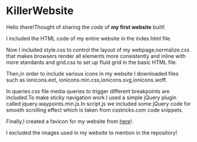 # KillerWebsite
Hello there!Thought of sharing the *code* of **my first website** built!

I included the HTML code of my entire website in the index.html file.

Now I included style.css to control the layout of my webpage,normalize.css that makes browsers render all elements more consistently and inline with more standards and grid.css to set up fluid grid in the basic HTML file.

Then,in order to include various icons in my website I downloaded files such as ionicons.eot, ionicons.min.css,ionicons.svg,ionicons.woff.

In queries.css file media queries to trigger different breakpoints are included.To make sticky navigation work I used a simple jQuery plugin called jquery.waypoints.min.js.In script.js we included some jQuery code for smooth scrolling effect which is taken from csstricks.com code snippets.

Finally,I created a favicon for my website from [here](https://realfavicongenerator.net/)!.

I excluded the images used in my website to mention in the repository!


